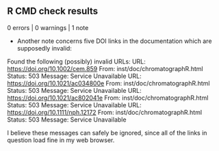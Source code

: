 ## R CMD check results

0 errors | 0 warnings | 1 note

* Another note concerns five DOI links in the documentation which are supposedly invalid:

Found the following (possibly) invalid URLs:
  URL: https://doi.org/10.1002/cem.859
    From: inst/doc/chromatographR.html
    Status: 503
    Message: Service Unavailable
  URL: https://doi.org/10.1021/ac034800e
    From: inst/doc/chromatographR.html
    Status: 503
    Message: Service Unavailable
  URL: https://doi.org/10.1021/ac802041e
    From: inst/doc/chromatographR.html
    Status: 503
    Message: Service Unavailable
  URL: https://doi.org/10.1111/nph.12172
    From: inst/doc/chromatographR.html
    Status: 503
    Message: Service Unavailable

I believe these messages can safely be ignored, since all of the links in question load fine in my web browser.